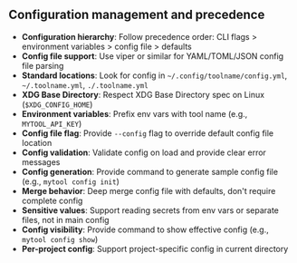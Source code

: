 ## Configuration management and precedence

- **Configuration hierarchy**: Follow precedence order: CLI flags > environment variables > config file > defaults
- **Config file support**: Use viper or similar for YAML/TOML/JSON config file parsing
- **Standard locations**: Look for config in `~/.config/toolname/config.yml`, `~/.toolname.yml`, `./.toolname.yml`
- **XDG Base Directory**: Respect XDG Base Directory spec on Linux (`$XDG_CONFIG_HOME`)
- **Environment variables**: Prefix env vars with tool name (e.g., `MYTOOL_API_KEY`)
- **Config file flag**: Provide `--config` flag to override default config file location
- **Config validation**: Validate config on load and provide clear error messages
- **Config generation**: Provide command to generate sample config file (e.g., `mytool config init`)
- **Merge behavior**: Deep merge config file with defaults, don't require complete config
- **Sensitive values**: Support reading secrets from env vars or separate files, not in main config
- **Config visibility**: Provide command to show effective config (e.g., `mytool config show`)
- **Per-project config**: Support project-specific config in current directory
